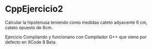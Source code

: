 # CppEjercicio2
Calcular la hipotenusa teniendo como medidas cateto adyacente 6 cm, cateto opuesto de 8cm. 

Ejercicio Compilando y funcionano con Compilador G++ que viene por defecto en XCode 8 Beta.
